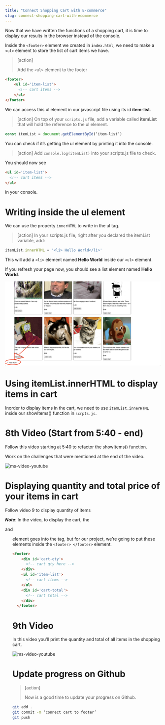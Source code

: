 ```yaml
---
title: "Connect Shopping Cart with E-commerce"
slug: connect-shopping-cart-with-ecommerce
---
```


Now that we have written the functions of a shopping cart, it is time to display our results in the browser instead of the console. 

Inside the ```<footer>``` element we created in ```index.html```, we need to make a ```<ul>``` element to store the list of cart items we have. 


> [action]
>
> Add the ```<ul>``` element to the footer
>
```html
<footer>
    <ul id='item-list'>
      <!-- cart items -->
    </ul>
</footer>
```

We can access this ul element in our javascript file using its id **item-list**.

> [action]
> On top of your ```scripts.js``` file, add a variable called **itemList** that will hold the reference to the ul element. 
>
```js
const itemList = document.getElementById(‘item-list’)
```

You can check if it’s getting the ul element by printing it into the console.

> [action]
> Add ```console.log(itemList)``` into your scripts.js file to check.
>

You should now see 

```html
<ul id='item-list'>
  <!-- cart items -->
</ul> 
```
in your console. 

# Writing inside the ul element

We can use the property `innerHTML` to write in the ul tag.

> [action]
> In your scripts.js file, right after you declared the itemList variable, add: 
>
```js
itemList.innerHTML = '<li> Hello World</li>'
```

This will add a ```<li>``` element named **Hello World** inside our ```<ul>``` element. 

If you refresh your page now, you should see a list element named **Hello World**.

![Connect footer](assets/01_connect-footer_hello-world.png "Connect footer")

# Using itemList.innerHTML to display items in cart

Inorder to display items in the cart, we need to use ```itemList.innerHTML``` inside our showItems() function in ```scrpts.js```. 

# 8th Video (Start from 5:40 - end)

Follow this video starting at 5:40 to refactor the showItems() function.

Work on the challenges that were mentioned at the end of the video.

![ms-video-youtube](https://www.youtube.com/embed/Z5bypy7hHno)


# Displaying quantity and total price of your items in cart

Follow video 9 to display quantity of items

***Note***: 
	In the video, to display the cart, the <div> and <ul> element goes into the <body> tag, but for our project, we’re going to put these elements inside the ```<footer> </footer>``` element.


```html
<footer>
    <div id='cart-qty'>
      <!-- cart qty here -->
    </div>
    <ul id='item-list'>
      <!-- cart items -->
    </ul>
    <div id='cart-total'>
      <!-- cart total -->
    </div>
  </footer>
```

# 9th Video

In this video you'll print the quantity and total of all items in the shopping cart.

![ms-video-youtube](https://www.youtube.com/embed/g0oRBqqk-Kk)

# Update progress on Github
> [action]
>
> Now is a good time to update your progress on Github.
>
```bash
git add .
git commit -m ‘connect cart to footer’
git push
```
